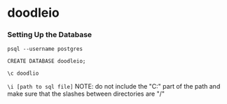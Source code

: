 # doodleio

### Setting Up the Database
```psql --username postgres```

```CREATE DATABASE doodleio;```

```\c doodlio```

```\i [path to sql file]```
NOTE: do not include the "C:" part of the path and make sure that the slashes between directories are "/"